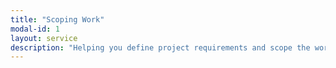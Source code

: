 ```yaml
---
title: "Scoping Work"
modal-id: 1
layout: service
description: "Helping you define project requirements and scope the work effectively."
---
```

